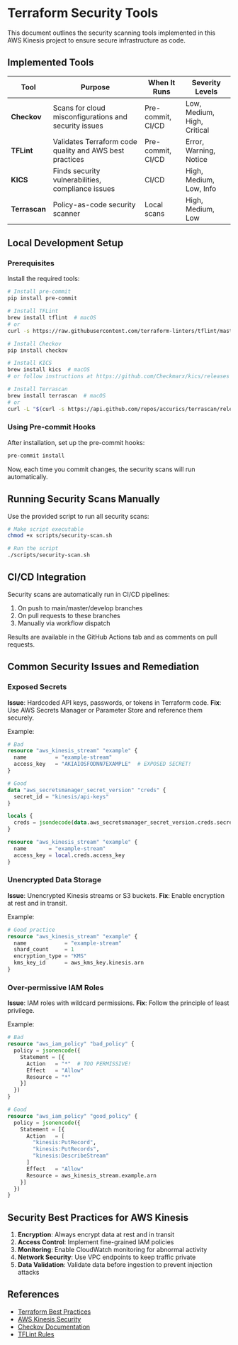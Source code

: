 # Terraform Security Tools

This document outlines the security scanning tools implemented in this AWS Kinesis project to ensure secure infrastructure as code.

## Implemented Tools

| Tool | Purpose | When It Runs | Severity Levels |
|------|---------|--------------|----------------|
| **Checkov** | Scans for cloud misconfigurations and security issues | Pre-commit, CI/CD | Low, Medium, High, Critical |
| **TFLint** | Validates Terraform code quality and AWS best practices | Pre-commit, CI/CD | Error, Warning, Notice |
| **KICS** | Finds security vulnerabilities, compliance issues | CI/CD | High, Medium, Low, Info |
| **Terrascan** | Policy-as-code security scanner | Local scans | High, Medium, Low |

## Local Development Setup

### Prerequisites

Install the required tools:

```bash
# Install pre-commit
pip install pre-commit

# Install TFLint
brew install tflint  # macOS
# or
curl -s https://raw.githubusercontent.com/terraform-linters/tflint/master/install_linux.sh | bash  # Linux

# Install Checkov
pip install checkov

# Install KICS
brew install kics  # macOS
# or follow instructions at https://github.com/Checkmarx/kics/releases

# Install Terrascan
brew install terrascan  # macOS
# or
curl -L "$(curl -s https://api.github.com/repos/accurics/terrascan/releases/latest | grep -o -E "https://.+?_Darwin_x86_64.tar.gz")" > terrascan.tar.gz && tar -xf terrascan.tar.gz terrascan && rm terrascan.tar.gz && sudo mv terrascan /usr/local/bin/  # macOS
```

### Using Pre-commit Hooks

After installation, set up the pre-commit hooks:

```bash
pre-commit install
```

Now, each time you commit changes, the security scans will run automatically.

## Running Security Scans Manually

Use the provided script to run all security scans:

```bash
# Make script executable
chmod +x scripts/security-scan.sh

# Run the script
./scripts/security-scan.sh
```

## CI/CD Integration

Security scans are automatically run in CI/CD pipelines:

1. On push to main/master/develop branches
2. On pull requests to these branches
3. Manually via workflow dispatch

Results are available in the GitHub Actions tab and as comments on pull requests.

## Common Security Issues and Remediation

### Exposed Secrets

**Issue**: Hardcoded API keys, passwords, or tokens in Terraform code.
**Fix**: Use AWS Secrets Manager or Parameter Store and reference them securely.

Example:
```terraform
# Bad
resource "aws_kinesis_stream" "example" {
  name         = "example-stream"
  access_key   = "AKIAIOSFODNN7EXAMPLE"  # EXPOSED SECRET!
}

# Good
data "aws_secretsmanager_secret_version" "creds" {
  secret_id = "kinesis/api-keys"
}

locals {
  creds = jsondecode(data.aws_secretsmanager_secret_version.creds.secret_string)
}

resource "aws_kinesis_stream" "example" {
  name       = "example-stream"
  access_key = local.creds.access_key
}
```

### Unencrypted Data Storage

**Issue**: Unencrypted Kinesis streams or S3 buckets.
**Fix**: Enable encryption at rest and in transit.

Example:
```terraform
# Good practice
resource "aws_kinesis_stream" "example" {
  name            = "example-stream"
  shard_count     = 1
  encryption_type = "KMS"
  kms_key_id      = aws_kms_key.kinesis.arn
}
```

### Over-permissive IAM Roles

**Issue**: IAM roles with wildcard permissions.
**Fix**: Follow the principle of least privilege.

Example:
```terraform
# Bad
resource "aws_iam_policy" "bad_policy" {
  policy = jsonencode({
    Statement = [{
      Action   = "*"  # TOO PERMISSIVE!
      Effect   = "Allow"
      Resource = "*"
    }]
  })
}

# Good
resource "aws_iam_policy" "good_policy" {
  policy = jsonencode({
    Statement = [{
      Action   = [
        "kinesis:PutRecord",
        "kinesis:PutRecords",
        "kinesis:DescribeStream"
      ]
      Effect   = "Allow"
      Resource = aws_kinesis_stream.example.arn
    }]
  })
}
```

## Security Best Practices for AWS Kinesis

1. **Encryption**: Always encrypt data at rest and in transit
2. **Access Control**: Implement fine-grained IAM policies
3. **Monitoring**: Enable CloudWatch monitoring for abnormal activity
4. **Network Security**: Use VPC endpoints to keep traffic private
5. **Data Validation**: Validate data before ingestion to prevent injection attacks

## References

- [Terraform Best Practices](https://www.terraform.io/docs/cloud/guides/recommended-practices/index.html)
- [AWS Kinesis Security](https://docs.aws.amazon.com/streams/latest/dev/security.html)
- [Checkov Documentation](https://www.checkov.io/1.Welcome/Quick%20Start.html)
- [TFLint Rules](https://github.com/terraform-linters/tflint/blob/master/docs/rules/README.md)
